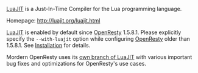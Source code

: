 <!---
    @title         LuaJIT
    @creator       Yichun Zhang
    @created       2011-06-21 08:16 GMT
    @modifier      Yichun Zhang
    @modifier_link yichun-zhang
    @modified      2014-01-25 17:56 GMT
    @changes       7
--->

[LuaJIT](luajit.html) is a Just-In-Time Compiler for the Lua programming language.

Homepage: http://luajit.org/luajit.html

[LuaJIT](luajit.html) is enabled by default since [OpenResty](openresty.html) 1.5.8.1.
Please explicitly specify the `--with-luajit` option while configuring [OpenResty](openresty.html) older
than 1.5.8.1. See [Installation](installation.html) for details.

Mordern OpenResty uses its [own branch of LuaJIT](https://github.com/openresty/luajit2) with
various important bug fixes and optimizations for OpenResty's use cases.
